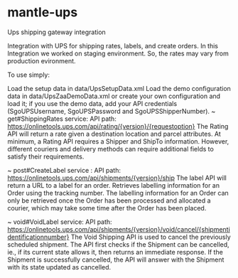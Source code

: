 # mantle-ups
Ups shipping gateway integration

Integration with UPS for shipping rates, labels, and create orders. In this Integration we worked on staging environment. So, the rates may vary from production evironment.

To use simply:

Load the setup data in data/UpsSetupData.xml
Load the demo configuration data in data/UpsZaaDemoData.xml or create your own configuration and load it; if you use the demo data, add your API credentials (SgoUPSUsername, SgoUPSPassword and SgoUPSShipperNumber).
~ get#ShippingRates service: API path: https://onlinetools.ups.com/api/rating/{version}/{requestoption} The Rating API will return a rate given a destination location and parcel attributes. At minimum, a Rating API requires a Shipper and ShipTo information. However, different couriers and delivery methods can require additional fields to satisfy their requirements.

~ post#CreateLabel service : API path: https://onlinetools.ups.com/api/shipments/{version}/ship The label API will return a URL to a label for an order. Retrieves labelling information for an Order using the tracking number. The labelling information for an Order can only be retrieved once the Order has been processed and allocated a courier, which may take some time after the Order has been placed.

~ void#VoidLabel service: API path: https://onlinetools.ups.com/api/shipments/{version}/void/cancel/{shipmentidentificationnumber} The Void Shipping API is used to cancel the previously scheduled shipment. The API first checks if the Shipment can be cancelled, ie., if its current state allows it, then returns an immediate response. If the Shipment is successfully cancelled, the API will answer with the Shipment with its state updated as cancelled.

